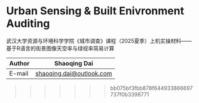 # Urban Sensing & Built Enivronment Auditing

武汉大学资源与环境科学学院《城市调查》课程（2025夏季）上机实操材料——基于R语言的街景图像天空率与绿视率简易计算

|Author|Shaoqing Dai|
|---|---|
|E-mail|shaoqing.dai@outlook.com|
>>>>>>> bb075bf3fbb878f644933866697737f0b3398771
